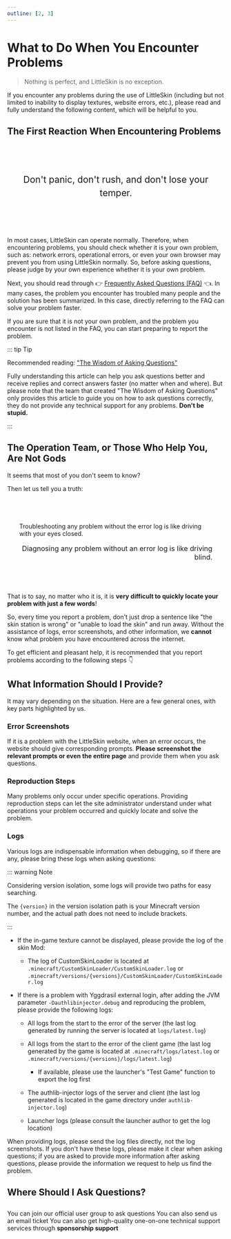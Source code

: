 ```yaml
---
outline: [2, 3]
---
```


# What to Do When You Encounter Problems

> Nothing is perfect, and LittleSkin is no exception.

If you encounter any problems during the use of LittleSkin (including but not limited to inability to display textures, website errors, etc.), please read and fully understand the following content, which will be helpful to you.

## The First Reaction When Encountering Problems

<div align="center" style="line-height: 1.5em; font-size: 1.5em; padding: 2em 1em; margin: 2em 0; border: 1px solid var(--vp-c-text-1); border-radius: 8px">Don't panic, don't rush, and don't lose your temper.</div>

In most cases, LittleSkin can operate normally. Therefore, when encountering problems, you should check whether it is your own problem, such as: network errors, operational errors, or even your own browser may prevent you from using LittleSkin normally. So, before asking questions, please judge by your own experience whether it is your own problem.

Next, you should read through :point_right: [Frequently Asked Questions (FAQ)](/en/faq/index.md) :point_left:. In many cases, the problem you encounter has troubled many people and the solution has been summarized. In this case, directly referring to the FAQ can solve your problem faster.

If you are sure that it is not your own problem, and the problem you encounter is not listed in the FAQ, you can start preparing to report the problem.

::: tip Tip

Recommended reading: <a href="https://github.com/ryanhanwu/How-To-Ask-Questions-The-Smart-Way/blob/master/README-zh_CN.md" target="_blank">"The Wisdom of Asking Questions"</a>

Fully understanding this article can help you ask questions better and receive replies and correct answers faster (no matter when and where). But please note that the team that created "The Wisdom of Asking Questions" only provides this article to guide you on how to ask questions correctly, they do not provide any technical support for any problems. **Don't be stupid.**

:::

## The Operation Team, or Those Who Help You, Are Not Gods

It seems that most of you don't seem to know?

Then let us tell you a truth:

<div align="center" style="padding: 2em; margin: 2em 0; border: 1px solid var(--vp-c-text-1); border-radius: 8px">
<p align="left">Troubleshooting any problem without the error log is like driving with your eyes closed.</p>
<p align="right" style="font-size: 1.15em">Diagnosing any problem without an error log is like driving blind.</p>
</div>

That is to say, no matter who it is, it is **very difficult to quickly locate your problem with just a few words**!

So, every time you report a problem, don't just drop a sentence like "the skin station is wrong" or "unable to load the skin" and run away. Without the assistance of logs, error screenshots, and other information, we **cannot** know what problem you have encountered across the internet.

To get efficient and pleasant help, it is recommended that you report problems according to the following steps :point_down:

## What Information Should I Provide?

It may vary depending on the situation. Here are a few general ones, with key parts highlighted by us.

### Error Screenshots

If it is a problem with the LittleSkin website, when an error occurs, the website should give corresponding prompts. **Please screenshot the relevant prompts or even the entire page** and provide them when you ask questions.

### Reproduction Steps

Many problems only occur under specific operations. Providing reproduction steps can let the site administrator understand under what operations your problem occurred and quickly locate and solve the problem.

### Logs

Various logs are indispensable information when debugging, so if there are any, please bring these logs when asking questions:

::: warning Note

Considering version isolation, some logs will provide two paths for easy searching.

The `{version}` in the version isolation path is your Minecraft version number, and the actual path does not need to include brackets.

:::

- If the in-game texture cannot be displayed, please provide the log of the skin Mod:
  - The log of CustomSkinLoader is located at `.minecraft/CustomSkinLoader/CustomSkinLoader.log` or `.minecraft/versions/{versions}/CustomSkinLoader/CustomSkinLoader.log`

- If there is a problem with Yggdrasil external login, after adding the JVM parameter `-Dauthlibinjector.debug` and reproducing the problem, please provide the following logs:
  
  - All logs from the start to the error of the server (the last log generated by running the server is located at `logs/latest.log`)
  
  - All logs from the start to the error of the client game (the last log generated by the game is located at `.minecraft/logs/latest.log` or `.minecraft/versions/{versions}/logs/latest.log`)
  
    - If available, please use the launcher's "Test Game" function to export the log first
  
  - The authlib-injector logs of the server and client (the last log generated is located in the game directory under `authlib-injector.log`)
  
  - Launcher logs (please consult the launcher author to get the log location)

When providing logs, please send the log files directly, not the log screenshots. If you don't have these logs, please make it clear when asking questions; if you are asked to provide more information after asking questions, please provide the information we request to help us find the problem.

## Where Should I Ask Questions?

<p style="margin-bottom: 2em"></p>

<NCard title="Join the User Group" link="/en/user-group" >
You can join our official user group to ask questions
</NCard>
<NCard title="Send a Ticket by Email" link="/en/email" >
You can also send us an email ticket
</NCard>
<NCard title="One-on-One Technical Support" link="https://afdian.net/a/tnqzh123" >
You can also get high-quality one-on-one technical support services through <strong>sponsorship support</strong>
</NCard>
